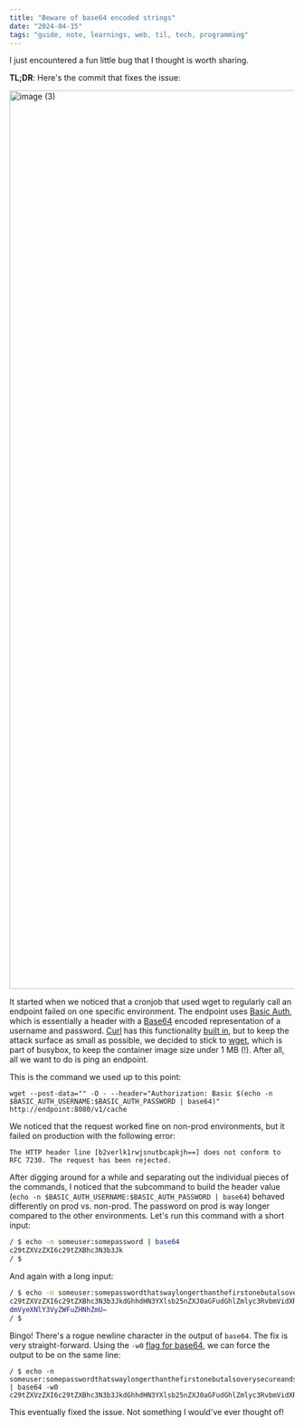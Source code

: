 ```yaml
---
title: "Beware of base64 encoded strings"
date: "2024-04-15"
tags: "guide, note, learnings, web, til, tech, programming"
---
```


I just encountered a fun little bug that I thought is worth sharing.

**TL;DR**: Here's the commit that fixes the issue:

<img width="1588" alt="image (3)" src="https://github.com/garritfra/garrit.xyz/assets/32395585/dba76692-c89f-44da-b70a-f6732a406d75">


It started when we noticed that a cronjob that used wget to regularly call an endpoint failed on one specific environment. The endpoint uses [Basic Auth](https://en.wikipedia.org/wiki/Basic_access_authentication), which is essentially a header with a [Base64](https://en.wikipedia.org/wiki/Base64) encoded representation of a username and password. [Curl](https://curl.se/) has this functionality [built in](https://curl.se/docs/manpage.html#-u), but to keep the attack surface as small as possible, we decided to stick to [wget](https://www.gnu.org/software/wget/), which is part of busybox, to keep the container image size under 1 MB (!). After all, all we want to do is ping an endpoint.

This is the command we used up to this point:

```
wget --post-data="" -O - --header="Authorization: Basic $(echo -n $BASIC_AUTH_USERNAME:$BASIC_AUTH_PASSWORD | base64)" http://endpoint:8080/v1/cache
```

We noticed that the request worked fine on non-prod environments, but it failed on production with the following error:

```
The HTTP header line [b2verlk1rwjsnutbcapkjh==] does not conform to RFC 7230. The request has been rejected.
```

After digging around for a while and separating out the individual pieces of the commands, I noticed that the subcommand to build the header value (`echo -n $BASIC_AUTH_USERNAME:$BASIC_AUTH_PASSWORD | base64`) behaved differently on prod vs. non-prod. The password on prod is way longer compared to the other environments. Let's run this command with a short input:

```sh
/ $ echo -n someuser:somepassword | base64
c29tZXVzZXI6c29tZXBhc3N3b3Jk
/ $
```

And again with a long input:

```sh
/ $ echo -n someuser:somepasswordthatswaylongerthanthefirstonebutalsoverysecureandsafe | base64
c29tZXVzZXI6c29tZXBhc3N3b3JkdGhhdHN3YXlsb25nZXJ0aGFudGhlZmlyc3RvbmVidXRhbHNv
dmVyeXNlY3VyZWFuZHNhZmU=
/ $
```

Bingo! There's a rogue newline character in the output of `base64`. The fix is very straight-forward. Using the `-w0` [flag for base64](https://www.man7.org/linux/man-pages/man1/base64.1.html), we can force the output to be on the same line:

```
/ $ echo -n someuser:somepasswordthatswaylongerthanthefirstonebutalsoverysecureandsafe | base64 -w0
c29tZXVzZXI6c29tZXBhc3N3b3JkdGhhdHN3YXlsb25nZXJ0aGFudGhlZmlyc3RvbmVidXRhbHNvdmVyeXNlY3VyZWFuZHNhZmU=
```

This eventually fixed the issue. Not something I would've ever thought of!

